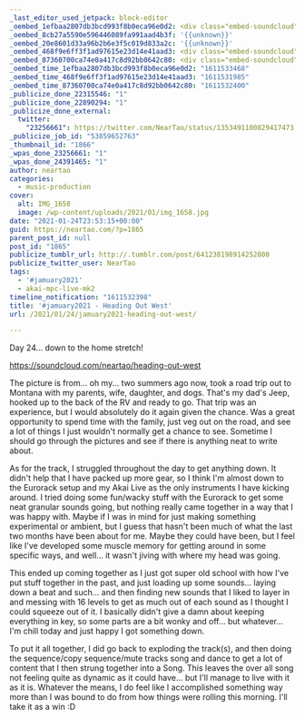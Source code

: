 ```yaml
---
_last_editor_used_jetpack: block-editor
_oembed_1efbaa2807db3bcd993f8b0eca96e0d2: <div class="embed-soundcloud"><iframe title="Heading Out West by NearTao" width="500" height="400" scrolling="no" frameborder="no" src="https://w.soundcloud.com/player/?visual=true&url=https%3A%2F%2Fapi.soundcloud.com%2Ftracks%2F971989798&show_artwork=true&maxwidth=500&maxheight=750&dnt=1"></iframe></div>
_oembed_8cb27a5590e596446089fa991aad4b3f: '{{unknown}}'
_oembed_20e8601d33a96b2b6e3f5c019d833a2c: '{{unknown}}'
_oembed_468f9e6ff3f1ad97615e23d14e41aad3: <div class="embed-soundcloud"><iframe title="Heading Out West by NearTao" width="750" height="400" scrolling="no" frameborder="no" src="https://w.soundcloud.com/player/?visual=true&url=https%3A%2F%2Fapi.soundcloud.com%2Ftracks%2F971989798&show_artwork=true&maxwidth=750&maxheight=1000&dnt=1"></iframe></div>
_oembed_87360700ca74e0a417c8d92bb0642c80: <div class="embed-soundcloud"><iframe title="Heading Out West by NearTao" width="584" height="400" scrolling="no" frameborder="no" src="https://w.soundcloud.com/player/?visual=true&url=https%3A%2F%2Fapi.soundcloud.com%2Ftracks%2F971989798&show_artwork=true&maxwidth=584&maxheight=876&dnt=1"></iframe></div>
_oembed_time_1efbaa2807db3bcd993f8b0eca96e0d2: "1611533468"
_oembed_time_468f9e6ff3f1ad97615e23d14e41aad3: "1611531985"
_oembed_time_87360700ca74e0a417c8d92bb0642c80: "1611532400"
_publicize_done_22315546: "1"
_publicize_done_22890294: "1"
_publicize_done_external:
  twitter:
    "23256661": https://twitter.com/NearTao/status/1353491100829417473
_publicize_job_id: "53859652763"
_thumbnail_id: "1866"
_wpas_done_23256661: "1"
_wpas_done_24391465: "1"
author: neartao
categories:
  - music-production
cover:
  alt: IMG_1658
  image: /wp-content/uploads/2021/01/img_1658.jpg
date: "2021-01-24T23:53:15+00:00"
guid: https://neartao.com/?p=1865
parent_post_id: null
post_id: "1865"
publicize_tumblr_url: http://.tumblr.com/post/641238198914252800
publicize_twitter_user: NearTao
tags:
  - '#jamuary2021'
  - akai-mpc-live-mk2
timeline_notification: "1611532398"
title: '#jamuary2021 - Heading Out West'
url: /2021/01/24/jamuary2021-heading-out-west/

---
```

Day 24... down to the home stretch!

https://soundcloud.com/neartao/heading-out-west

The picture is from... oh my... two summers ago now, took a road trip out to Montana with my parents, wife, daughter, and dogs. That's my dad's Jeep, hooked up to the back of the RV and ready to go. That trip was an experience, but I would absolutely do it again given the chance. Was a great opportunity to spend time with the family, just veg out on the road, and see a lot of things I just wouldn't normally get a chance to see. Sometime I should go through the pictures and see if there is anything neat to write about.

As for the track, I struggled throughout the day to get anything down. It didn't help that I have packed up more gear, so I think I'm almost down to the Eurorack setup and my Akai Live as the only instruments I have kicking around. I tried doing some fun/wacky stuff with the Eurorack to get some neat granular sounds going, but nothing really came together in a way that I was happy with. Maybe if I was in mind for just making something experimental or ambient, but I guess that hasn't been much of what the last two months have been about for me. Maybe they could have been, but I feel like I've developed some muscle memory for getting around in some specific ways, and well... it wasn't jiving with where my head was going.

This ended up coming together as I just got super old school with how I've put stuff together in the past, and just loading up some sounds... laying down a beat and such... and then finding new sounds that I liked to layer in and messing with 16 levels to get as much out of each sound as I thought I could squeeze out of it. I basically didn't give a damn about keeping everything in key, so some parts are a bit wonky and off... but whatever... I'm chill today and just happy I got something down.

To put it all together, I did go back to exploding the track(s), and then doing the sequence/copy sequence/mute tracks song and dance to get a lot of content that I then strung together into a Song. This leaves the over all song not feeling quite as dynamic as it could have... but I'll manage to live with it as it is. Whatever the means, I do feel like I accomplished something way more than I was bound to do from how things were rolling this morning. I'll take it as a win :D
